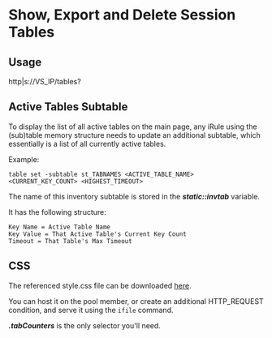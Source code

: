 # Show, Export and Delete Session Tables

## Usage
http|s://VS_IP/tables?

## Active Tables Subtable
To display the list of all active tables on the main page, any iRule using the (sub)table memory structure needs to update an additional subtable, which essentially is a list of all currently active tables.

Example:
```
table set -subtable st_TABNAMES <ACTIVE_TABLE_NAME> <CURRENT_KEY_COUNT> <HIGHEST_TIMEOUT>
```

The name of this inventory subtable is stored in the **_static::invtab_** variable.

It has the following structure:

```
Key Name = Active Table Name
Key Value = That Active Table's Current Key Count
Timeout = That Table's Max Timeout
```

## CSS
The referenced style.css file can be downloaded [here](https://github.com/ArtiomL/adct/blob/master/css/style.css).

You can host it on the pool member, or create an additional HTTP_REQUEST condition, and serve it using the `ifile` command.

**_.tabCounters_** is the only selector you'll need.

